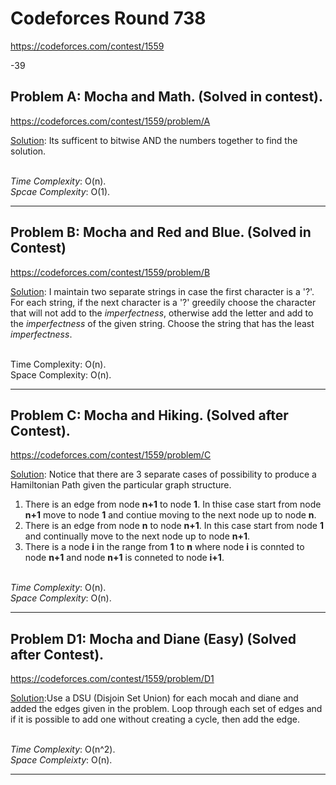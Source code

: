 # Codeforces Round 738
https://codeforces.com/contest/1559

-39


## Problem A: Mocha and Math. (Solved in contest).

https://codeforces.com/contest/1559/problem/A

<ins>Solution</ins>: Its sufficent to bitwise AND the numbers together to find the solution.

<br>
<i>Time Complexity</i>: O(n).
<br>
<i>Spcae Complexity</i>: O(1).

---

## Problem B: Mocha and Red and Blue.  (Solved in Contest)
https://codeforces.com/contest/1559/problem/B

<ins>Solution</ins>: I maintain two separate strings in case the first character is a '?'. For each string, if the next character is a '?' greedily choose the character that will not add to the <i>imperfectness</i>, otherwise add the letter and add to the <i>imperfectness</i> of the given string. Choose the string that has the least <i>imperfectness</i>. 

<br>
</i>Time Complexity</i>: O(n).
<br>
</i>Space Complexity</i>: O(n).

--- 

## Problem C: Mocha and Hiking. (Solved after Contest).
https://codeforces.com/contest/1559/problem/C

<ins>Solution</ins>: Notice that there are 3 separate cases of possibility to produce a Hamiltonian Path given the particular graph structure.
<ol>
    <li>There is an edge from node <b>n+1</b> to node <b>1</b>. In thise case start from node <b>n+1</b> move to node <b>1</b> and contiue moving to the next node up to node <b>n</b>.</li>
    <li>There is an edge from node <b>n</b> to node <b>n+1</b>. In this case start from node <b>1</b> and continually move to the next node up to node <b>n+1</b>.</li>
    <li>There is a node <b>i</b> in the range from <b>1</b> to <b>n</b> where node <b>i</b> is connted to node <b>n+1</b> and node <b>n+1</b> is conneted to node <b>i+1</b>.</li>
</ol>
<br>
<i>Time Complexity</i>: O(n).
<br>
<i>Space Complexity</i>: O(n).

---

## Problem D1: Mocha and Diane (Easy) (Solved after Contest).
https://codeforces.com/contest/1559/problem/D1

<ins>Solution</ins>:Use a DSU (Disjoin Set Union) for each mocah and diane and added the edges given in the problem. Loop through each set of edges and if it is possible to add one without creating a cycle, then add the edge.

<br>
<i>Time Complexity</i>:  O(n^2).
<br>
<i>Space Compleixty</i>: O(n).

--- 